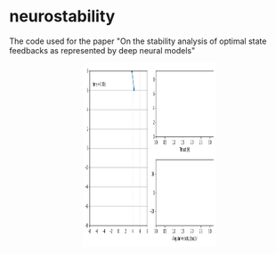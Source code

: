 # neurostability
The code used for the paper "On the stability analysis of optimal state feedbacks as represented by deep neural models"

<p align="center">
  <img align="middle" src="./media/quad_traj.gif" alt="GECNET controlling the BEBOP drone" width="240" height="330" />
</p>
